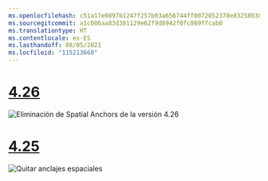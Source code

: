 ```yaml
---
ms.openlocfilehash: c51a17e0897b1247f257b03a656744ff0072052378e8325803889f9fc7201d94
ms.sourcegitcommit: a1c086aa83d381129e62f9d8942f0fc889ffcab0
ms.translationtype: HT
ms.contentlocale: es-ES
ms.lasthandoff: 08/05/2021
ms.locfileid: "115213668"
---
```

# <a name="426"></a>[4.26](#tab/426)

![Eliminación de Spatial Anchors de la versión 4.26](../images/local-spatial-anchors-img-04.png)

# <a name="425"></a>[4.25](#tab/425)

![Quitar anclajes espaciales](../images/unreal-spatialanchors-remove.PNG)
